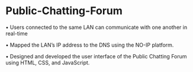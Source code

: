 # Public-Chatting-Forum


• Users connected to the same LAN can communicate with one another in real-time


• Mapped the LAN’s IP address to the DNS using the NO-IP platform.


• Designed and developed the user interface of the Public Chatting Forum using HTML, CSS, and JavaScript.
